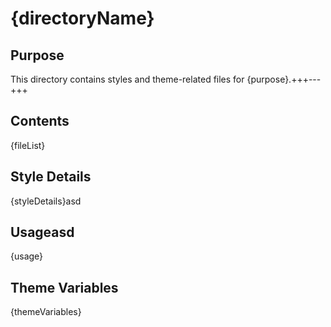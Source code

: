 # {directoryName}

## Purpose
This directory contains styles and theme-related files for {purpose}.+++---+++

## Contents
{fileList}

## Style Details
{styleDetails}asd

## Usageasd
{usage}

## Theme Variables

{themeVariables}




